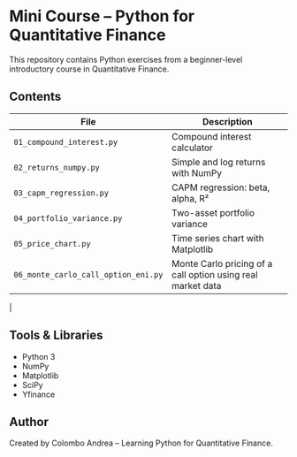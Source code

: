 #  Mini Course – Python for Quantitative Finance

This repository contains Python exercises from a beginner-level introductory course in Quantitative Finance.

##  Contents

| File | Description |
|------|-------------|
| `01_compound_interest.py` | Compound interest calculator |
| `02_returns_numpy.py` | Simple and log returns with NumPy |
| `03_capm_regression.py` | CAPM regression: beta, alpha, R² |
| `04_portfolio_variance.py` | Two-asset portfolio variance |
| `05_price_chart.py` | Time series chart with Matplotlib |
| `06_monte_carlo_call_option_eni.py` | Monte Carlo pricing of a call option using real market data |
 |

##  Tools & Libraries

- Python 3
- NumPy
- Matplotlib
- SciPy
- Yfinance

##  Author

Created by Colombo Andrea – Learning Python for Quantitative Finance.
